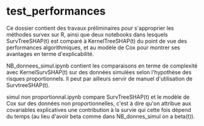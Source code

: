# test_performances
Ce dossier contient des travaux préliminaires pour 
s'approprier les méthodes survex sur R, ainsi que deux
notebooks dans lesquels SurvTreeSHAP(t) est comparé à 
KernelTreeSHAP(t) du point de vue des performances algorithmiques, 
et au modèle de Cox pour montrer ses avantages en terme 
d'explicabilité.

NB_donnees_simul.ipynb contient les comparaisons en terme de complexité avec 
KernelSurvSHAP(t) sur des données simulées selon l'hypothèse des risques 
proportionnels. Il peut par ailleurs servir de manuel d'utilisation de
SurvtreeSHAP(t).

simul non proportionnal.ipynb compare SurvTreeSHAP(t) et le modèle de Cox sur des données
non proportionnelles, c'est à dire qu'on attribue aux covariables explicatives 
une contribution à la survie qui cette fois dépend du temps (au lieu d'avoir beta
comme dans NB_donnes_simul on a beta(t)). 
